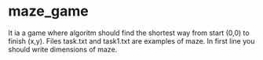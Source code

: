 # maze_game
It ia a game where algoritm should find the shortest way from start (0,0) to finish (x,y).
Files task.txt and task1.txt are examples of maze. In first line you should write dimensions of maze.
